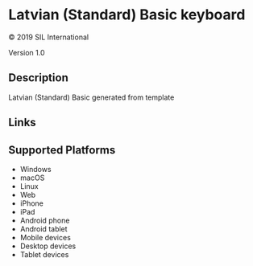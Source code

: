 Latvian (Standard) Basic keyboard
==============

© 2019 SIL International

Version 1.0

Description
-----------

Latvian (Standard) Basic generated from template

Links
-----

Supported Platforms
-------------------
 * Windows
 * macOS
 * Linux
 * Web
 * iPhone
 * iPad
 * Android phone
 * Android tablet
 * Mobile devices
 * Desktop devices
 * Tablet devices

